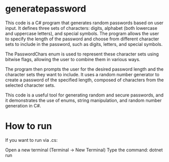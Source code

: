 ﻿# generatepassword
 
This code is a C# program that generates random passwords based on user input. It defines three sets of characters: digits, alphabet (both lowercase and uppercase letters), and special symbols. The program allows the user to specify the length of the password and choose from different character sets to include in the password, such as digits, letters, and special symbols.

The PasswordChars enum is used to represent these character sets using bitwise flags, allowing the user to combine them in various ways.

The program then prompts the user for the desired password length and the character sets they want to include. It uses a random number generator to create a password of the specified length, composed of characters from the selected character sets.

This code is a useful tool for generating random and secure passwords, and it demonstrates the use of enums, string manipulation, and random number generation in C#.

# How to run
If you want to run via .cs:

Open a new terminal (Terminal -> New Terminal)
Type the command: dotnet run
